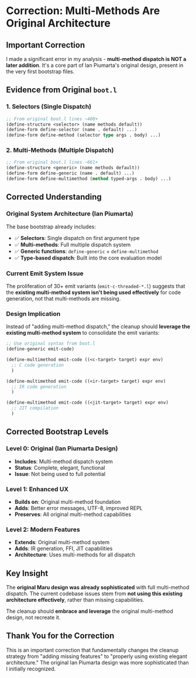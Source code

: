 # Correction: Multi-Methods Are Original Architecture

## Important Correction

I made a significant error in my analysis - **multi-method dispatch is NOT a later addition**. It's a core part of Ian Piumarta's original design, present in the very first bootstrap files.

## Evidence from Original `boot.l`

### 1. Selectors (Single Dispatch)
```lisp
;; From original boot.l lines ~400+
(define-structure <selector> (name methods default))
(define-form define-selector (name . default) ...)
(define-form define-method (selector type args . body) ...)
```

### 2. Multi-Methods (Multiple Dispatch)  
```lisp
;; From original boot.l lines ~661+
(define-structure <generic> (name methods default))
(define-form define-generic (name . default) ...)
(define-form define-multimethod (method typed-args . body) ...)
```

## Corrected Understanding

### **Original System Architecture** (Ian Piumarta)
The base bootstrap already includes:
- ✅ **Selectors**: Single dispatch on first argument type
- ✅ **Multi-methods**: Full multiple dispatch system
- ✅ **Generic functions**: `define-generic` + `define-multimethod`
- ✅ **Type-based dispatch**: Built into the core evaluation model

### **Current Emit System Issue**
The proliferation of 30+ emit variants (`emit-c-threaded-*.l`) suggests that the **existing multi-method system isn't being used effectively** for code generation, not that multi-methods are missing.

### **Design Implication**
Instead of "adding multi-method dispatch," the cleanup should **leverage the existing multi-method system** to consolidate the emit variants:

```lisp
;; Use original syntax from boot.l
(define-generic emit-code)

(define-multimethod emit-code ((<c-target> target) expr env)
  ;; C code generation
  )

(define-multimethod emit-code ((<ir-target> target) expr env)  
  ;; IR code generation
  )

(define-multimethod emit-code ((<jit-target> target) expr env)
  ;; JIT compilation
  )
```

## Corrected Bootstrap Levels

### Level 0: Original (Ian Piumarta Design)
- **Includes**: Multi-method dispatch system
- **Status**: Complete, elegant, functional
- **Issue**: Not being used to full potential

### Level 1: Enhanced UX  
- **Builds on**: Original multi-method foundation
- **Adds**: Better error messages, UTF-8, improved REPL
- **Preserves**: All original multi-method capabilities

### Level 2: Modern Features
- **Extends**: Original multi-method system  
- **Adds**: IR generation, FFI, JIT capabilities
- **Architecture**: Uses multi-methods for all dispatch

## Key Insight

The **original Maru design was already sophisticated** with full multi-method dispatch. The current codebase issues stem from **not using this existing architecture effectively**, rather than missing capabilities.

The cleanup should **embrace and leverage** the original multi-method design, not recreate it.

## Thank You for the Correction

This is an important correction that fundamentally changes the cleanup strategy from "adding missing features" to "properly using existing elegant architecture." The original Ian Piumarta design was more sophisticated than I initially recognized.